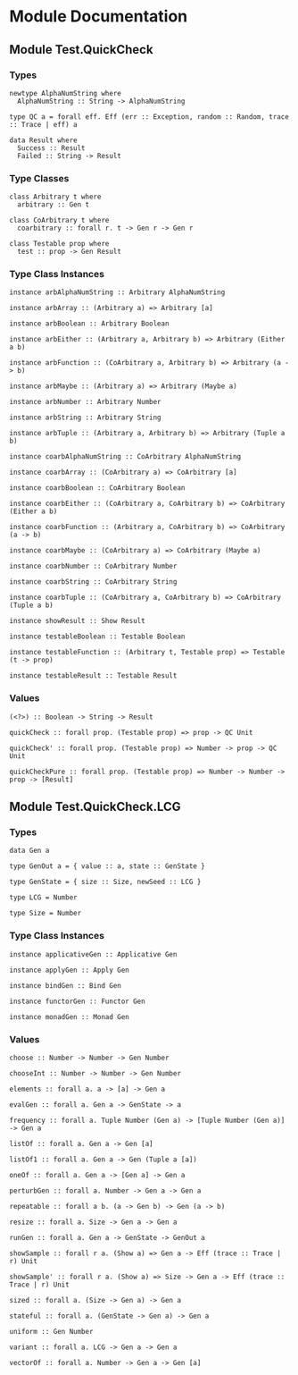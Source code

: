 # Module Documentation

## Module Test.QuickCheck

### Types

    newtype AlphaNumString where
      AlphaNumString :: String -> AlphaNumString

    type QC a = forall eff. Eff (err :: Exception, random :: Random, trace :: Trace | eff) a

    data Result where
      Success :: Result
      Failed :: String -> Result


### Type Classes

    class Arbitrary t where
      arbitrary :: Gen t

    class CoArbitrary t where
      coarbitrary :: forall r. t -> Gen r -> Gen r

    class Testable prop where
      test :: prop -> Gen Result


### Type Class Instances

    instance arbAlphaNumString :: Arbitrary AlphaNumString

    instance arbArray :: (Arbitrary a) => Arbitrary [a]

    instance arbBoolean :: Arbitrary Boolean

    instance arbEither :: (Arbitrary a, Arbitrary b) => Arbitrary (Either a b)

    instance arbFunction :: (CoArbitrary a, Arbitrary b) => Arbitrary (a -> b)

    instance arbMaybe :: (Arbitrary a) => Arbitrary (Maybe a)

    instance arbNumber :: Arbitrary Number

    instance arbString :: Arbitrary String

    instance arbTuple :: (Arbitrary a, Arbitrary b) => Arbitrary (Tuple a b)

    instance coarbAlphaNumString :: CoArbitrary AlphaNumString

    instance coarbArray :: (CoArbitrary a) => CoArbitrary [a]

    instance coarbBoolean :: CoArbitrary Boolean

    instance coarbEither :: (CoArbitrary a, CoArbitrary b) => CoArbitrary (Either a b)

    instance coarbFunction :: (Arbitrary a, CoArbitrary b) => CoArbitrary (a -> b)

    instance coarbMaybe :: (CoArbitrary a) => CoArbitrary (Maybe a)

    instance coarbNumber :: CoArbitrary Number

    instance coarbString :: CoArbitrary String

    instance coarbTuple :: (CoArbitrary a, CoArbitrary b) => CoArbitrary (Tuple a b)

    instance showResult :: Show Result

    instance testableBoolean :: Testable Boolean

    instance testableFunction :: (Arbitrary t, Testable prop) => Testable (t -> prop)

    instance testableResult :: Testable Result


### Values

    (<?>) :: Boolean -> String -> Result

    quickCheck :: forall prop. (Testable prop) => prop -> QC Unit

    quickCheck' :: forall prop. (Testable prop) => Number -> prop -> QC Unit

    quickCheckPure :: forall prop. (Testable prop) => Number -> Number -> prop -> [Result]


## Module Test.QuickCheck.LCG

### Types

    data Gen a

    type GenOut a = { value :: a, state :: GenState }

    type GenState = { size :: Size, newSeed :: LCG }

    type LCG = Number

    type Size = Number


### Type Class Instances

    instance applicativeGen :: Applicative Gen

    instance applyGen :: Apply Gen

    instance bindGen :: Bind Gen

    instance functorGen :: Functor Gen

    instance monadGen :: Monad Gen


### Values

    choose :: Number -> Number -> Gen Number

    chooseInt :: Number -> Number -> Gen Number

    elements :: forall a. a -> [a] -> Gen a

    evalGen :: forall a. Gen a -> GenState -> a

    frequency :: forall a. Tuple Number (Gen a) -> [Tuple Number (Gen a)] -> Gen a

    listOf :: forall a. Gen a -> Gen [a]

    listOf1 :: forall a. Gen a -> Gen (Tuple a [a])

    oneOf :: forall a. Gen a -> [Gen a] -> Gen a

    perturbGen :: forall a. Number -> Gen a -> Gen a

    repeatable :: forall a b. (a -> Gen b) -> Gen (a -> b)

    resize :: forall a. Size -> Gen a -> Gen a

    runGen :: forall a. Gen a -> GenState -> GenOut a

    showSample :: forall r a. (Show a) => Gen a -> Eff (trace :: Trace | r) Unit

    showSample' :: forall r a. (Show a) => Size -> Gen a -> Eff (trace :: Trace | r) Unit

    sized :: forall a. (Size -> Gen a) -> Gen a

    stateful :: forall a. (GenState -> Gen a) -> Gen a

    uniform :: Gen Number

    variant :: forall a. LCG -> Gen a -> Gen a

    vectorOf :: forall a. Number -> Gen a -> Gen [a]